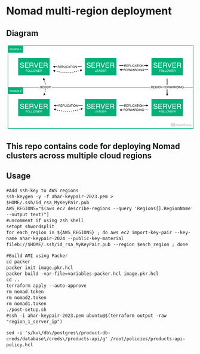 # Nomad multi-region deployment

## Diagram
![Nomad Multi Region](./assets/nomad-multi-region.png "Nomad Multi Region")

## This repo contains code for deploying Nomad clusters across multiple cloud regions

## Usage

```
#Add ssh-key to AWS regions
ssh-keygen -y -f ahar-keypair-2023.pem > $HOME/.ssh/id_rsa_MyKeyPair.pub
AWS_REGIONS="$(aws ec2 describe-regions --query 'Regions[].RegionName' --output text)"]
#uncomment if using zsh shell
setopt shwordsplit
for each_region in ${AWS_REGIONS} ; do aws ec2 import-key-pair --key-name ahar-keypair-2024 --public-key-material fileb://$HOME/.ssh/id_rsa_MyKeyPair.pub --region $each_region ; done
```
```
#Build AMI using Packer
cd packer
packer init image.pkr.hcl
packer build -var-file=variables-packer.hcl image.pkr.hcl
cd ..
terraform apply --auto-approve
rm nomad.token
rm nomad2.token
rm nomad1.token
./post-setup.sh
#ssh -i ahar-keypair-2023.pem ubuntu@$(terraform output -raw "region_1_server_ip")

```

```
sed -i 's/kv\/db\/postgres\/product-db-creds/database\/creds\/products-api/g' /root/policies/products-api-policy.hcl
```